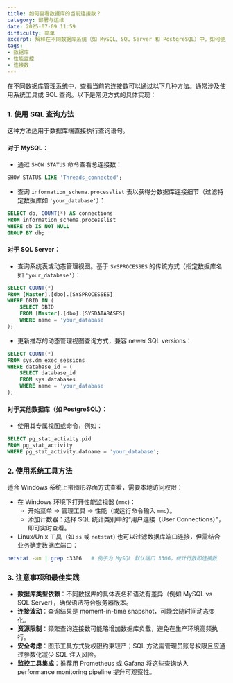 ```yaml
---
title: 如何查看数据库的当前连接数？
category: 部署与运维
date: 2025-07-09 11:59
difficulty: 简单
excerpt: 解释在不同数据库系统（如 MySQL、SQL Server 和 PostgreSQL）中，如何使用 SQL 语句或系统工具来查看当前的连接数量。
tags:
- 数据库
- 性能监控
- 连接数
---
```

在不同数据库管理系统中，查看当前的连接数可以通过以下几种方法。通常涉及使用系统工具或 SQL 查询。以下是常见方式的具体实现：

### 1. 使用 SQL 查询方法

这种方法适用于数据库端直接执行查询语句。

#### 对于 MySQL：

- 通过 `SHOW STATUS` 命令查看总连接数：
```sql
SHOW STATUS LIKE 'Threads_connected';
```
- 查询 `information_schema.processlist` 表以获得分数据库连接细节（过滤特定数据库如 `'your_database'`）：
```sql
SELECT db, COUNT(*) AS connections 
FROM information_schema.processlist 
WHERE db IS NOT NULL 
GROUP BY db;
```
#### 对于 SQL Server：

- 查询系统表或动态管理视图。基于 `SYSPROCESSES` 的传统方式（指定数据库名如 `'your_database'`）：
```sql
SELECT COUNT(*) 
FROM [Master].[dbo].[SYSPROCESSES]
WHERE DBID IN (
    SELECT DBID 
    FROM [Master].[dbo].[SYSDATABASES] 
    WHERE name = 'your_database'
);
```
- 更新推荐的动态管理视图查询方式，兼容 newer SQL versions：
```sql
SELECT COUNT(*) 
FROM sys.dm_exec_sessions 
WHERE database_id = (
    SELECT database_id 
    FROM sys.databases 
    WHERE name = 'your_database'
);
```
#### 对于其他数据库（如 PostgreSQL）：

- 使用其专属视图或命令，例如：
```sql
SELECT pg_stat_activity.pid 
FROM pg_stat_activity 
WHERE pg_stat_activity.datname = 'your_database';
```

### 2. 使用系统工具方法

适合 Windows 系统上带图形界面方式查看，需要本地访问权限：
- 在 Windows 环境下打开性能监视器 (`mmc`)：
  - 开始菜单 → 管理工具 → 性能（或运行命令输入 `mmc`）。
  - 添加计数器：选择 SQL 统计类别中的“用户连接（User Connections）”，即可实时查看。
- Linux/Unix 工具（如 `ss` 或 `netstat`) 也可以过滤数据库端口连接，但需结合业务确定数据库端口：
```bash
netstat -an | grep :3306   # 例子为 MySQL 默认端口 3306，统计行数即连接数
```

### 3. 注意事项和最佳实践

- **数据库类型依赖**：不同数据库的具体表名和语法有差异（例如 MySQL vs SQL Server），确保语法符合服务器版本。
- **连接波动**：查询结果是 moment-in-time snapshot，可能会随时间动态变化。
- **资源限制**：频繁查询连接数可能略增加数据库负载，避免在生产环境高频执行。
- **安全考虑**：图形工具方式受权限约束较严；SQL 方法需管理员账号权限且应通过参数化减少 SQL 注入风险。
- **监控工具集成**：推荐用 Prometheus 或 Gafana 将这些查询纳入 performance monitoring pipeline 提升可观察性。
